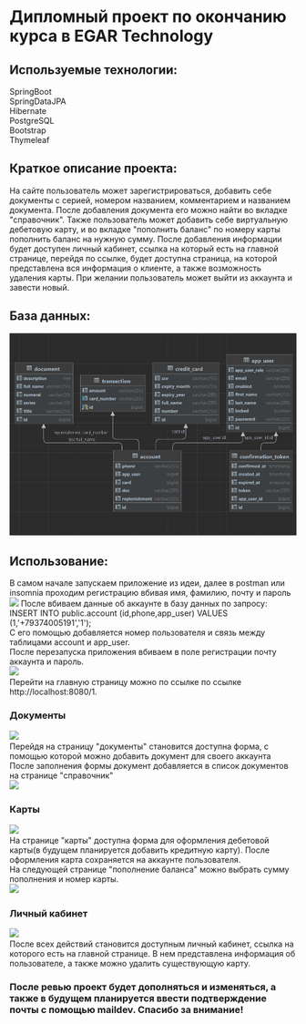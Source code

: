 # Дипломный проект по окончанию курса в EGAR Technology

## Используемые технологии:
SpringBoot<br>
SpringDataJPA<br>
Hibernate<br>
PostgreSQL<br>
Bootstrap<br>
Thymeleaf<br>

## Краткое описание проекта:
На сайте пользователь может зарегистрироваться, добавить себе документы с серией, номером названием, комментарием и названием документа.
После добавления документа его можно найти во вкладке "справочник".
Также пользователь может добавить себе виртуальную дебетовую карту, и во вкладке "пополнить баланс" по номеру карты пополнить баланс на нужную сумму.
После добавления информации будет доступен личный кабинет, ссылка на который есть на главной странице, перейдя по ссылке, будет доступна страница, на которой представлена вся информация о клиенте, а также возможность удаления карты.
При желании пользователь может выйти из аккаунта и завести новый.

## База данных:
![](src/main/resources/readme/data_base.png)

## Использование:
В самом начале запускаем приложение из идеи, далее в postman или insomnia проходим регистрацию вбивая имя, фамилию, почту и пароль
![](src/main/resources/readme/registration.png)
После вбиваем данные об аккаунте в базу данных по запросу:<br> INSERT INTO public.account (id,phone,app_user) VALUES
(1,'+79374005191','1');<br>
С его помощью добавляется номер пользователя и связь между таблицами account и app_user.<br>
После перезапуска приложения вбиваем в поле регистрации почту аккаунта и пароль.<br>
![](src/main/resources/readme/login.png)
<br>
Перейти на главную страницу можно по ссылке по ссылке http://localhost:8080/1.

### Документы
![](src/main/resources/readme/docs.png)
<br>
Перейдя на страницу "документы" становится доступна форма, с помощью которой можно добавить документ для своего аккаунта<br>
После заполнения формы документ добавляется в список документов на странице "справочник"<br>
![](src/main/resources/readme/dic-doc.png)
### Карты
![](src/main/resources/readme/card.png)
<br>
На странице "карты" доступна форма для оформления дебетовой карты(в будущем планируется добавить кредитную карту). После оформления карта сохраняется на аккаунте пользователя.<br>
На следующей странице "пополнение баланса" можно выбрать сумму пополнения и номер карты.<br>
![](src/main/resources/readme/transaction.png)

### Личный кабинет
![](src/main/resources/readme/room.png)
<br>
После всех действий становится доступным личный кабинет, ссылка на которого есть на главной странице. В нем представлена информация об пользователе, а также можно удалить существующую карту.<br>

### После ревью проект будет дополняться и изменяться, а также в будущем планируется ввести подтверждение почты с помощью maildev. Спасибо за внимание!




